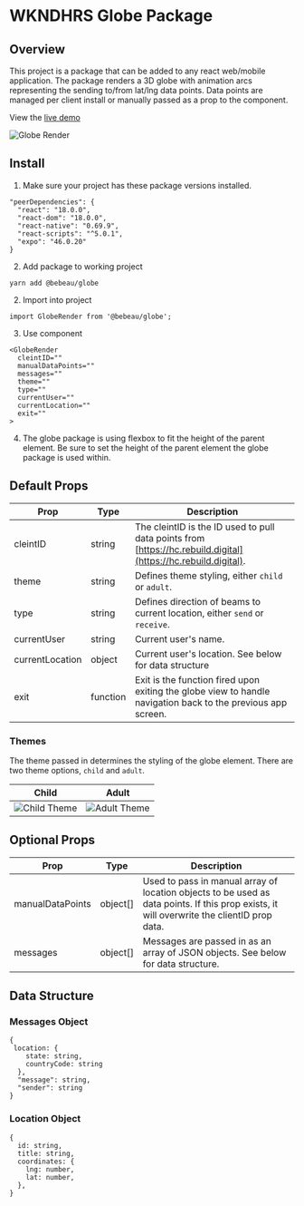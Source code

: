 # WKNDHRS Globe Package #

## Overview ##
This project is a package that can be added to any react web/mobile application. The package renders a 3D globe with animation arcs representing the sending to/from lat/lng data points. Data points are managed per client install or manually passed as a prop to the component.

View the [live demo](https://globetest.cltdev.com)

![Globe Render](https://init-public.s3.amazonaws.com/default.jpg)

## Install ##
1. Make sure your project has these package versions installed.
```
"peerDependencies": {
  "react": "18.0.0",
  "react-dom": "18.0.0",
  "react-native": "0.69.9",
  "react-scripts": "^5.0.1",
  "expo": "46.0.20"
}
```
2. Add package to working project
```
yarn add @bebeau/globe
```
2. Import into project
```
import GlobeRender from '@bebeau/globe';
```
3. Use component
```
<GlobeRender
  cleintID=""
  manualDataPoints=""
  messages=""
  theme=""
  type=""
  currentUser=""
  currentLocation=""
  exit=""
>
```
4. The globe package is using flexbox to fit the height of the parent element. Be sure to set the height of the parent element the globe package is used within.

## Default Props ##

Prop | Type | Description
|---|---|---|
cleintID | string | The cleintID is the ID used to pull data points from [https://hc.rebuild.digital](https://hc.rebuild.digital).
theme | string | Defines theme styling, either `child` or `adult`.
type | string | Defines direction of beams to current location, either `send` or `receive`.
currentUser | string | Current user's name.
currentLocation | object | Current user's location. See below for data structure
exit | function | Exit is the function fired upon exiting the globe view to handle navigation back to the previous app screen.

### Themes ###
The theme passed in determines the styling of the globe element. There are two theme options, `child` and `adult`.

Child | Adult
|---|---|
![Child Theme](https://init-public.s3.amazonaws.com/child.jpg) | ![Adult Theme](https://init-public.s3.amazonaws.com/adult.jpg)

## Optional Props ##
Prop | Type | Description
|---|---|---|
manualDataPoints | object[] | Used to pass in manual array of location objects to be used as data points. If this prop exists, it will overwrite the clientID prop data.
messages | object[] | Messages are passed in as an array of JSON objects. See below for data structure.

## Data Structure ##

### Messages Object ###
```
{
 location: {
    state: string,
    countryCode: string
  },
  "message": string,
  "sender": string
}
```

### Location Object ###
```
{
  id: string,
  title: string,
  coordinates: {
    lng: number,
    lat: number,
  },
}
```
